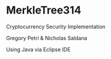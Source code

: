 # MerkleTree314
Cryptocurrency Security Implementation

Gregory Petri & Nicholas Saldana

Using Java via Eclipse IDE
